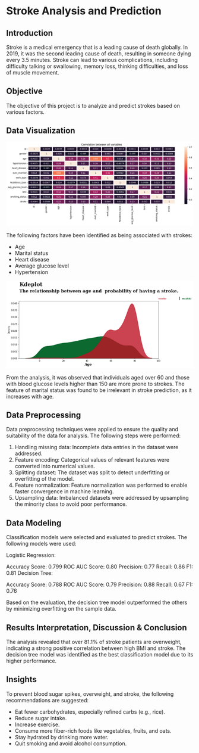 # Stroke Analysis and Prediction


## Introduction
Stroke is a medical emergency that is a leading cause of death globally. In 2019, it was the second leading cause of death, resulting in someone dying every 3.5 minutes. Stroke can lead to various complications, including difficulty talking or swallowing, memory loss, thinking difficulties, and loss of muscle movement.

## Objective
The objective of this project is to analyze and predict strokes based on various factors.

## Data Visualization
<img src='./Figure/corr.png' width='800'>

The following factors have been identified as being associated with strokes:

- Age
- Marital status
- Heart disease
- Average glucose level
- Hypertension

<img src='./Figure/relationship.png' width='800'>

From the analysis, it was observed that individuals aged over 60 and those with blood glucose levels higher than 150 are more prone to strokes. The feature of marital status was found to be irrelevant in stroke prediction, as it increases with age.

## Data Preprocessing

Data preprocessing techniques were applied to ensure the quality and suitability of the data for analysis. The following steps were performed:

1. Handling missing data: Incomplete data entries in the dataset were addressed.
2. Feature encoding: Categorical values of relevant features were converted into numerical values.
3. Splitting dataset: The dataset was split to detect underfitting or overfitting of the model.
4. Feature normalization: Feature normalization was performed to enable faster convergence in machine learning.
5. Upsampling data: Imbalanced datasets were addressed by upsampling the minority class to avoid poor performance.


## Data Modeling

Classification models were selected and evaluated to predict strokes. The following models were used:

Logistic Regression:

Accuracy Score: 0.799
ROC AUC Score: 0.80
Precision: 0.77
Recall: 0.86
F1: 0.81
Decision Tree:

Accuracy Score: 0.788
ROC AUC Score: 0.79
Precision: 0.88
Recall: 0.67
F1: 0.76

Based on the evaluation, the decision tree model outperformed the others by minimizing overfitting on the sample data.

## Results Interpretation, Discussion & Conclusion
The analysis revealed that over 81.1% of stroke patients are overweight, indicating a strong positive correlation between high BMI and stroke. The decision tree model was identified as the best classification model due to its higher performance.

## Insights
To prevent blood sugar spikes, overweight, and stroke, the following recommendations are suggested:

- Eat fewer carbohydrates, especially refined carbs (e.g., rice).
- Reduce sugar intake.
- Increase exercise.
- Consume more fiber-rich foods like vegetables, fruits, and oats.
- Stay hydrated by drinking more water.
- Quit smoking and avoid alcohol consumption.
